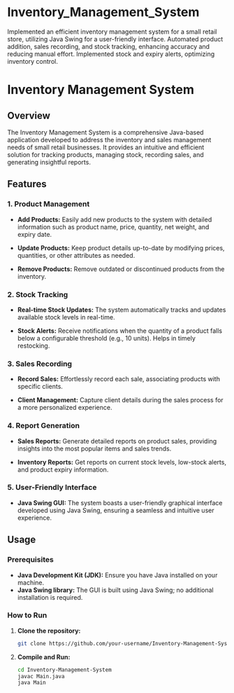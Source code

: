 # Inventory_Management_System
Implemented an efficient inventory management system for a small retail store, utilizing Java Swing for a user-friendly interface. Automated product addition, sales recording, and stock tracking, enhancing accuracy and reducing manual effort. Implemented stock and expiry alerts, optimizing inventory control.

# Inventory Management System

## Overview

The Inventory Management System is a comprehensive Java-based application developed to address the inventory and sales management needs of small retail businesses. It provides an intuitive and efficient solution for tracking products, managing stock, recording sales, and generating insightful reports.

## Features

### 1. Product Management

- **Add Products:** Easily add new products to the system with detailed information such as product name, price, quantity, net weight, and expiry date.
  
- **Update Products:** Keep product details up-to-date by modifying prices, quantities, or other attributes as needed.

- **Remove Products:** Remove outdated or discontinued products from the inventory.

### 2. Stock Tracking

- **Real-time Stock Updates:** The system automatically tracks and updates available stock levels in real-time.

- **Stock Alerts:** Receive notifications when the quantity of a product falls below a configurable threshold (e.g., 10 units). Helps in timely restocking.

### 3. Sales Recording

- **Record Sales:** Effortlessly record each sale, associating products with specific clients.

- **Client Management:** Capture client details during the sales process for a more personalized experience.

### 4. Report Generation

- **Sales Reports:** Generate detailed reports on product sales, providing insights into the most popular items and sales trends.

- **Inventory Reports:** Get reports on current stock levels, low-stock alerts, and product expiry information.

### 5. User-Friendly Interface

- **Java Swing GUI:** The system boasts a user-friendly graphical interface developed using Java Swing, ensuring a seamless and intuitive user experience.

## Usage

### Prerequisites

- **Java Development Kit (JDK):** Ensure you have Java installed on your machine.
- **Java Swing library:** The GUI is built using Java Swing; no additional installation is required.

### How to Run

1. **Clone the repository:**
   ```bash
   git clone https://github.com/your-username/Inventory-Management-System.git
2. **Compile and Run:**
   ```bash
   cd Inventory-Management-System
   javac Main.java
   java Main
